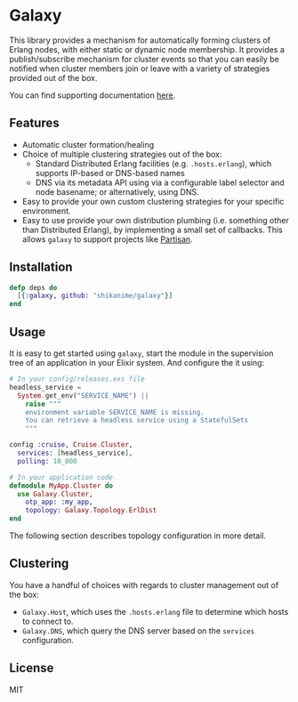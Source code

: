 # Galaxy

This library provides a mechanism for automatically forming clusters of Erlang nodes, with
either static or dynamic node membership. It provides a publish/subscribe mechanism for cluster
events so that you can easily be notified when cluster members join or leave with a variety
of strategies provided out of the box.

You can find supporting documentation [here](https://hexdocs.pm/galaxy).

## Features

- Automatic cluster formation/healing
- Choice of multiple clustering strategies out of the box:
  - Standard Distributed Erlang facilities (e.g. `.hosts.erlang`), which supports IP-based or DNS-based names
  - DNS via its metadata API using via a configurable label selector and
    node basename; or alternatively, using DNS.
- Easy to provide your own custom clustering strategies for your specific environment.
- Easy to use provide your own distribution plumbing (i.e. something other than
  Distributed Erlang), by implementing a small set of callbacks. This allows
  `galaxy` to support projects like
  [Partisan](https://github.com/lasp-lang/partisan).

## Installation

```elixir
defp deps do
  [{:galaxy, github: "shikanime/galaxy"}]
end
```

## Usage

It is easy to get started using `galaxy`, start the module in the supervision tree
of an application in your Elixir system. And configure the it using:

```elixir
# In your config/releases.exs file
headless_service =
  System.get_env("SERVICE_NAME") ||
    raise """
    environment variable SERVICE_NAME is missing.
    You can retrieve a headless service using a StatefulSets
    """

config :cruise, Cruise.Cluster,
  services: [headless_service],
  polling: 10_000

# In your application code
defmodule MyApp.Cluster do
  use Galaxy.Cluster,
    otp_app: :my_app,
    topology: Galaxy.Topology.ErlDist
end
```

The following section describes topology configuration in more detail.

## Clustering

You have a handful of choices with regards to cluster management out of the box:

- `Galaxy.Host`, which uses the `.hosts.erlang` file to
  determine which hosts to connect to.
- `Galaxy.DNS`, which query the DNS server based on
  the `services` configuration.

## License

MIT
